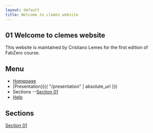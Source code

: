 ```yaml
---
layout: default
title: Welcome to clemes website
---
```


## 01 Welcome to clemes website

This website is maintained by Cristiano Lemes for the first edition of FabZero course.

## Menu

- [Homepage](/)
- [Presentation]({{ "/presentation" | absolute_url }})
- Sections
	--[Section 01](/section01)
- [Help](/help)

## Sections

[Section 01](section01)

